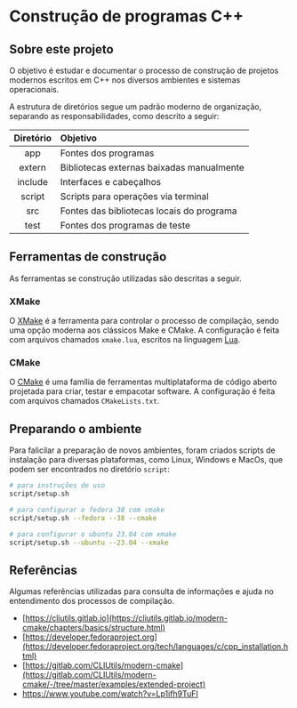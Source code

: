 # Construção de programas C++

## Sobre este projeto

O objetivo é estudar e documentar o processo de construção de projetos modernos
escritos em C++ nos diversos ambientes e sistemas operacionais. 

A estrutura de diretórios segue um padrão moderno de organização, separando as 
responsabilidades, como descrito a seguir: 

| Diretório | Objetivo |
| :--:      | :--      |
| app       | Fontes dos programas |
| extern    | Bibliotecas externas baixadas manualmente |
| include   | Interfaces e cabeçalhos |
| script    | Scripts para operações via terminal |
| src       | Fontes das bibliotecas locais do programa |
| test      | Fontes dos programas de teste |

## Ferramentas de construção

As ferramentas se construção utilizadas são descritas a seguir.

### XMake

O [XMake](https://xmake.io) é a ferramenta para controlar o processo de compilação,
sendo uma opção moderna aos clássicos Make e CMake. A configuração é feita com
arquivos chamados `xmake.lua`, escritos na linguagem [Lua](https://www.lua.org/).

### CMake

O [CMake](https://cmake.org) é uma família de ferramentas multiplataforma de código 
aberto projetada para criar, testar e empacotar software. A configuração é feita 
com arquivos chamados `CMakeLists.txt`.

## Preparando o ambiente

Para falicilar a preparação de novos ambientes, foram criados scripts de instalação
para diversas plataformas, como Linux, Windows e MacOs, que podem ser encontrados
no diretório `script`:

```bash
# para instruções de uso
script/setup.sh

# para configurar o fedora 38 com cmake
script/setup.sh --fedora --38 --cmake

# para configurar o ubuntu 23.04 com xmake
script/setup.sh --ubuntu --23.04 --xmake
```

## Referências

Algumas referências utilizadas para consulta de informações e ajuda no entendimento
dos processos de compilação.

- [https://cliutils.gitlab.io](https://cliutils.gitlab.io/modern-cmake/chapters/basics/structure.html)
- [https://developer.fedoraproject.org](https://developer.fedoraproject.org/tech/languages/c/cpp_installation.html)
- [https://gitlab.com/CLIUtils/modern-cmake](https://gitlab.com/CLIUtils/modern-cmake/-/tree/master/examples/extended-project)
- https://www.youtube.com/watch?v=Lp1ifh9TuFI
